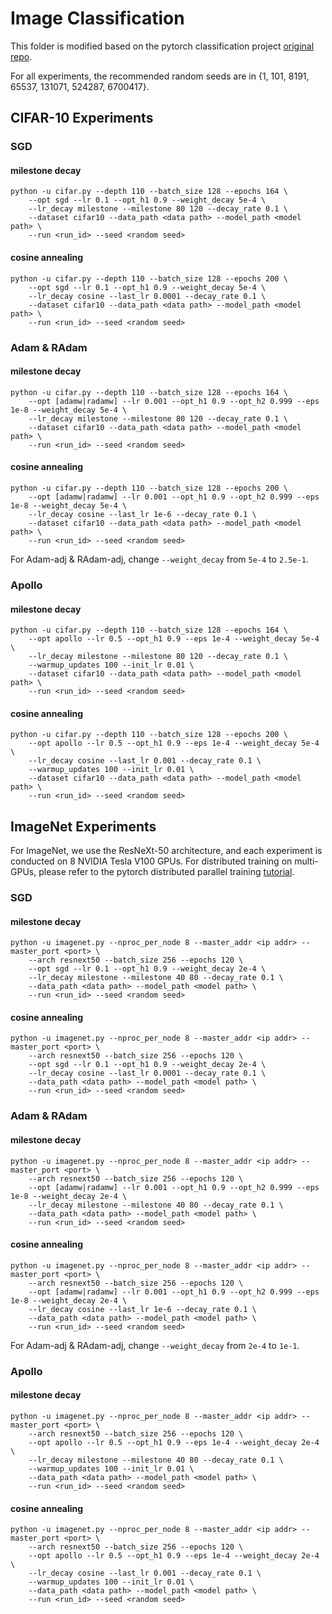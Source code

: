 # Image Classification

This folder is modified based on the pytorch classification project [original repo](https://github.com/bearpaw/pytorch-classification).

For all experiments, the recommended random seeds are in {1, 101, 8191, 65537, 131071, 524287, 6700417}.

## CIFAR-10 Experiments
### SGD
#### milestone decay
```base
python -u cifar.py --depth 110 --batch_size 128 --epochs 164 \
    --opt sgd --lr 0.1 --opt_h1 0.9 --weight_decay 5e-4 \
    --lr_decay milestone --milestone 80 120 --decay_rate 0.1 \
    --dataset cifar10 --data_path <data path> --model_path <model path> \
    --run <run_id> --seed <random seed> 
```
#### cosine annealing
```base
python -u cifar.py --depth 110 --batch_size 128 --epochs 200 \
    --opt sgd --lr 0.1 --opt_h1 0.9 --weight_decay 5e-4 \
    --lr_decay cosine --last_lr 0.0001 --decay_rate 0.1 \
    --dataset cifar10 --data_path <data path> --model_path <model path> \
    --run <run_id> --seed <random seed> 
```
### Adam & RAdam
#### milestone decay
```base
python -u cifar.py --depth 110 --batch_size 128 --epochs 164 \
    --opt [adamw|radamw] --lr 0.001 --opt_h1 0.9 --opt_h2 0.999 --eps 1e-8 --weight_decay 5e-4 \
    --lr_decay milestone --milestone 80 120 --decay_rate 0.1 \
    --dataset cifar10 --data_path <data path> --model_path <model path> \
    --run <run_id> --seed <random seed> 
```
#### cosine annealing
```base
python -u cifar.py --depth 110 --batch_size 128 --epochs 200 \
    --opt [adamw|radamw] --lr 0.001 --opt_h1 0.9 --opt_h2 0.999 --eps 1e-8 --weight_decay 5e-4 \
    --lr_decay cosine --last_lr 1e-6 --decay_rate 0.1 \
    --dataset cifar10 --data_path <data path> --model_path <model path> \
    --run <run_id> --seed <random seed> 
```
For Adam-adj & RAdam-adj, change `--weight_decay` from `5e-4` to `2.5e-1`.
### Apollo
#### milestone decay
```base
python -u cifar.py --depth 110 --batch_size 128 --epochs 164 \
    --opt apollo --lr 0.5 --opt_h1 0.9 --eps 1e-4 --weight_decay 5e-4 \
    --lr_decay milestone --milestone 80 120 --decay_rate 0.1 \
    --warmup_updates 100 --init_lr 0.01 \
    --dataset cifar10 --data_path <data path> --model_path <model path> \
    --run <run_id> --seed <random seed> 
```
#### cosine annealing
```base
python -u cifar.py --depth 110 --batch_size 128 --epochs 200 \
    --opt apollo --lr 0.5 --opt_h1 0.9 --eps 1e-4 --weight_decay 5e-4 \
    --lr_decay cosine --last_lr 0.001 --decay_rate 0.1 \
    --warmup_updates 100 --init_lr 0.01 \
    --dataset cifar10 --data_path <data path> --model_path <model path> \
    --run <run_id> --seed <random seed> 
```

## ImageNet Experiments
For ImageNet, we use the ResNeXt-50 architecture, and each experiment is conducted on 8 NVIDIA Tesla V100 GPUs.
For distributed training on multi-GPUs, please refer to the pytorch distributed parallel training [tutorial](https://pytorch.org/tutorials/intermediate/dist_tuto.html).
### SGD
#### milestone decay
```base
python -u imagenet.py --nproc_per_node 8 --master_addr <ip addr> --master_port <port> \
    --arch resnext50 --batch_size 256 --epochs 120 \
    --opt sgd --lr 0.1 --opt_h1 0.9 --weight_decay 2e-4 \
    --lr_decay milestone --milestone 40 80 --decay_rate 0.1 \
    --data_path <data path> --model_path <model path> \
    --run <run_id> --seed <random seed> 
```
#### cosine annealing
```base
python -u imagenet.py --nproc_per_node 8 --master_addr <ip addr> --master_port <port> \
    --arch resnext50 --batch_size 256 --epochs 120 \
    --opt sgd --lr 0.1 --opt_h1 0.9 --weight_decay 2e-4 \
    --lr_decay cosine --last_lr 0.0001 --decay_rate 0.1 \
    --data_path <data path> --model_path <model path> \
    --run <run_id> --seed <random seed> 
```
### Adam & RAdam
#### milestone decay
```base
python -u imagenet.py --nproc_per_node 8 --master_addr <ip addr> --master_port <port> \
    --arch resnext50 --batch_size 256 --epochs 120 \
    --opt [adamw|radamw] --lr 0.001 --opt_h1 0.9 --opt_h2 0.999 --eps 1e-8 --weight_decay 2e-4 \
    --lr_decay milestone --milestone 40 80 --decay_rate 0.1 \
    --data_path <data path> --model_path <model path> \
    --run <run_id> --seed <random seed> 
```
#### cosine annealing
```base
python -u imagenet.py --nproc_per_node 8 --master_addr <ip addr> --master_port <port> \
    --arch resnext50 --batch_size 256 --epochs 120 \
    --opt [adamw|radamw] --lr 0.001 --opt_h1 0.9 --opt_h2 0.999 --eps 1e-8 --weight_decay 2e-4 \
    --lr_decay cosine --last_lr 1e-6 --decay_rate 0.1 \
    --data_path <data path> --model_path <model path> \
    --run <run_id> --seed <random seed> 
```
For Adam-adj & RAdam-adj, change `--weight_decay` from `2e-4` to `1e-1`.
### Apollo
#### milestone decay
```base
python -u imagenet.py --nproc_per_node 8 --master_addr <ip addr> --master_port <port> \
    --arch resnext50 --batch_size 256 --epochs 120 \
    --opt apollo --lr 0.5 --opt_h1 0.9 --eps 1e-4 --weight_decay 2e-4 \
    --lr_decay milestone --milestone 40 80 --decay_rate 0.1 \
    --warmup_updates 100 --init_lr 0.01 \
    --data_path <data path> --model_path <model path> \
    --run <run_id> --seed <random seed> 
```
#### cosine annealing
```base
python -u imagenet.py --nproc_per_node 8 --master_addr <ip addr> --master_port <port> \
    --arch resnext50 --batch_size 256 --epochs 120 \
    --opt apollo --lr 0.5 --opt_h1 0.9 --eps 1e-4 --weight_decay 2e-4 \
    --lr_decay cosine --last_lr 0.001 --decay_rate 0.1 \
    --warmup_updates 100 --init_lr 0.01 \
    --data_path <data path> --model_path <model path> \
    --run <run_id> --seed <random seed> 
```

